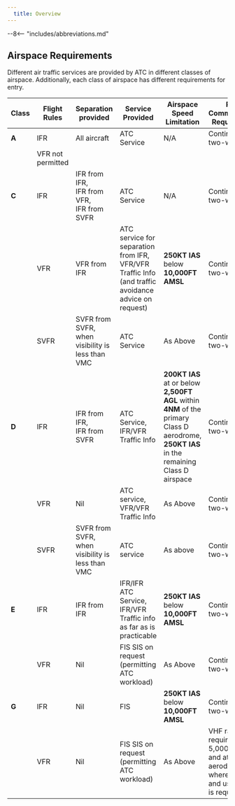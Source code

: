 ```yaml
---
  title: Overview
---
```


--8<-- "includes/abbreviations.md"

## Airspace Requirements
Different air traffic services are provided by ATC in different classes of airspace. Additionally, each class of airspace has different requirements for entry.

| Class | Flight Rules | Separation provided | Service Provided | Airspace Speed Limitation | Radio Communication Requirements | Subject to ATC Clearance |
| ----------- | ----------------- | ------- | ----------- | ----------------- | ------- | ----------- |
| **A** | IFR | All aircraft | ATC Service | N/A | Continuous two-way | **Yes** |
| | VFR not permitted | | |  |  | |
| **C** | IFR | IFR from IFR,<br>IFR from VFR,<br>IFR from SVFR | ATC Service | N/A | Continuous two-way | **Yes** |
| | VFR | VFR from IFR | ATC service for separation from IFR,<br>VFR/VFR Traffic Info (and traffic avoidance advice on request) | **250KT IAS** below **10,000FT AMSL** | Continuous two-way | **Yes** |
| | SVFR | SVFR from SVFR, when visibility is less than VMC | ATC Service | As Above | Continuous two-way | **Yes** |
| **D** | IFR | IFR from IFR,<br>IFR from SVFR | ATC Service, IFR/VFR Traffic Info | **200KT IAS** at or below **2,500FT AGL** within **4NM** of the primary Class D aerodrome,<br>**250KT IAS** in the remaining Class D airspace | Continuous two-way | **Yes** |
| | VFR | Nil | ATC service, VFR/VFR Traffic Info | As Above | Continuous two-way | **Yes** |
| | SVFR | SVFR from SVFR, when visibility is less than VMC | ATC service | As above | Continuous two-way | **Yes** |
| **E** | IFR | IFR from IFR | IFR/IFR ATC Service,<br>IFR/VFR Traffic info as far as is practicable | **250KT IAS** below **10,000FT AMSL** | Continuous two-way | **Yes** |
| | VFR | Nil | FIS SIS on request (permitting ATC workload) | As Above | Continuous two-way | No |
| **G** | IFR | Nil | FIS | **250KT IAS** below **10,000FT AMSL** | Continuous two-way | No |
| | VFR | Nil | FIS SIS on request (permitting ATC workload) | As Above | VHF radio required above 5,000FT AMSL, and at aerodromes where carriage and use of radio is required | No |